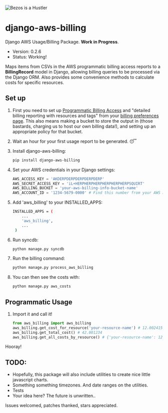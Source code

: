 ![Bezos is a Hustler](http://i.imgur.com/Lw15zkJ.jpg)

django-aws-billing
==================

Django AWS Usage/Billing Package. **Work in Progress**.

* Version: 0.2.6
* Status: Working!

Maps items from CSVs in the AWS programmatic billing access reports to a **BillingRecord** model in Django, allowing billing
queries to be processed via the Django ORM. Also provides some convenience methods to calculate costs for specific
resources.

## Set up

1. First you need to set up [Programmatic Billing
Access](http://docs.aws.amazon.com/awsaccountbilling/latest/about/programaccess.html) and "detailed billing reporting
with resources and tags" from your [billing preferences
page](https://portal.aws.amazon.com/gp/aws/developer/account?ie=UTF8&action=billing-preferences). This also means making
a bucket to store the output in (those bastards, charging us to host our own billing data!), and setting up an
appropriate policy for that bucket.

1. Wait an hour for your first usage report to be generated. 😴

1. Install django-aws-billing:

    ```bash
    pip install django-aws-billing
    ```

1. Set your AWS credentials in your Django settings:

    ```python
    AWS_ACCESS_KEY = 'AKDERPDERPDERPDERPDERP'
    AWS_SECRET_ACCESS_KEY = 'iL+HERPHERPHERPHERPHERPHERPSQUIRT'
    AWS_BILLING_BUCKET = 'your-aws-billing-info-bucket-name'
    AWS_ACCOUNT_ID = '1234-5679-0000' # Find this number from your AWS Manage Account page: https://portal.aws.amazon.com/gp/aws/manageYourAccount
    ```

1. Add 'aws\_billing' to your INSTALLED\_APPS:

    ```bash
    INSTALLED_APPS = (
        ...
        'aws_billing',
        ...
     )
    ```

1. Run syncdb:

    ```bash
    python manage.py syncdb
    ```

1. Run the billing command:

    ```bash
    python manage.py process_aws_billing
    ```

1. You can then see the costs with:

    ```bash
    python manage.py aws_costs
    ```

## Programmatic Usage

1. Import it and call it!

    ```python
    from aws_billing import aws_billing
    aws_billing.get_cost_for_resource('your-resource-name') # 12.002415
    aws_billing.get_total_cost() # 42.001234
    aws_billing.get_all_costs_by_resource() # {'your-resource-name': 12.002415, 'your-other-resource-name': 29.998819}
    ```

Hooray!

## TODO:

* Hopefully, this package will also include utilities to create nice little javascript charts.
* Something something timezones. And date ranges on the utilities.
* Tests
* Your idea here? The future is unwritten..

Issues welcomed, patches thanked, stars appreciated.
